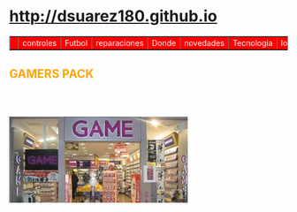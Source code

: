 # http://dsuarez180.github.io
<html>
<link rel="shortcut icon" type="image/x-icon" href="gato.jpg">

<head>
<title> Tienda de juegos </title>
</head>
 <Table border=1 width=100% bgcolor=red>
<Tr>
<Td><font color="white"><a href="http://www.juegos.com/juegos/deportes"Deportes</font><Td><font color="white">controles</font><Td><font color="white">Futbol</font><Td><font color="white">reparaciones</font><Td><font color="white">Donde</font><Td><font color="white">novedades</font><Td><font color="white">Tecnologia</font><Td><font color="white">locales</font>

</table>

<table>
<!--h1 se utiliza para titulares-->
<h2><font color="orange">GAMERS PACK</font></h2>




<table>
<br>
<br>
<img src="Captura.JPG" border="0"  width"200" height"15">


